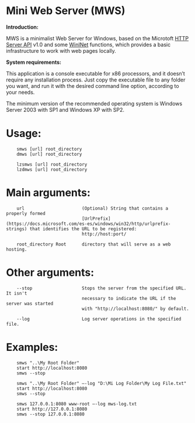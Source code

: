# Mini Web Server (MWS)

**Introduction:**

MWS is a minimalist Web Server for Windows, based on the Microtoft [HTTP Server API](https://docs.microsoft.com/es-es/windows/win32/http/about-http-server-api) v1.0 and some [WinINet](https://docs.microsoft.com/es-es/windows/win32/wininet/about-wininet) functions, which provides a basic infrastructure to work with web pages locally.

**System requirements:** 

This application is a console executable for x86 processors, and it doesn’t require any installation process. Just copy the executable file to any folder you want, and run it with the desired command line option, according to your needs.

The minimum version of the recommended operating system is Windows Server 2003 with SP1 and Windows XP with SP2.

# Usage:

        smws [url] root_directory
        dmws [url] root_directory

        lzsmws [url] root_directory
        lzdmws [url] root_directory
		
# Main arguments:

        url                      (Optional) String that contains a properly formed
                                 [UrlPrefix](https://docs.microsoft.com/es-es/windows/win32/http/urlprefix-strings) that identifies the URL to be registered:
                                 http://host:port/
								 
        root_directory Root      directory that will serve as a web hosting.

# Other arguments:

        --stop                   Stops the server from the specified URL. It isn't
                                 necessary to indicate the URL if the server was started
                                 with "http://localhost:8080/" by default.
								 
        --log                    Log server operations in the specified file.
		
# Examples:

        smws "..\My Root Folder"
        start http://localhost:8080
        smws --stop
		
        smws "..\My Root Folder" –-log "D:\Mi Log Folder\My Log File.txt"
        start http://localhost:8080
        smws --stop
		
        smws 127.0.0.1:8080 www-root –-log mws-log.txt
        start http://127.0.0.1:8080
        smws --stop 127.0.0.1:8080
		
